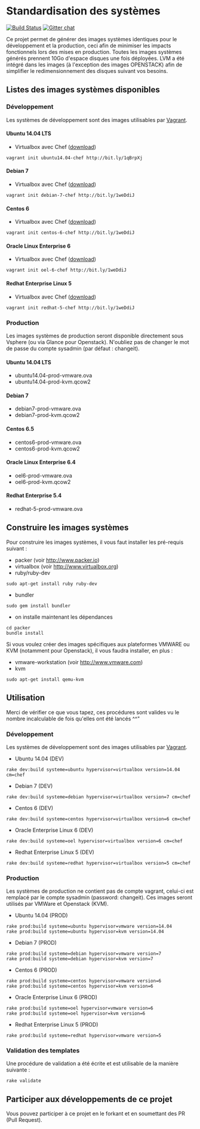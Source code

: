 # Standardisation des systèmes

[![Build
Status](https://travis-ci.org/dsi-infrastructure/packer.svg?branch=master)](https://travis-ci.org/dsi-infrastructure/packer) [![Gitter
chat](http://img.shields.io/badge/Gitter-dsi--infrastructure%2Fpacker-green.svg)](https://gitter.im/dsi-infrastructure/packer)

Ce projet permet de générer des images systèmes identiques pour le développement et la production, ceci afin de minimiser les impacts fonctionnels lors des mises en production. Toutes les images systèmes générés prennent 10Go d'espace disques une fois déployées. LVM a été intégré dans les images (à l'exception des images OPENSTACK) afin de simplifier le redimensionnement des disques suivant vos besoins.

## Listes des images systèmes disponibles

### Développement

Les systèmes de développement sont des images utilisables par [Vagrant](http://docs.vagrantup.com/v2/why-vagrant/index.html).

#### Ubuntu 14.04 LTS

* Virtualbox avec Chef ([download](http://bit.ly/1qBrpXj))

```
vagrant init ubuntu14.04-chef http://bit.ly/1qBrpXj
```

#### Debian 7

* Virtualbox avec Chef ([download](http://bit.ly/1weDdiJ))

```
vagrant init debian-7-chef http://bit.ly/1weDdiJ
```

#### Centos 6

* Virtualbox avec Chef ([download](http://bit.ly/1weDdiJ))

```
vagrant init centos-6-chef http://bit.ly/1weDdiJ
```

#### Oracle Linux Enterprise 6

* Virtualbox avec Chef ([download](http://bit.ly/1weDdiJ))

```
vagrant init oel-6-chef http://bit.ly/1weDdiJ
```

#### Redhat Enterprise Linux 5
* Virtualbox avec Chef ([download](http://bit.ly/1weDdiJ))

```
vagrant init redhat-5-chef http://bit.ly/1weDdiJ
```

### Production

Les images systèmes de production seront disponible directement sous Vsphere (ou via Glance pour Openstack). N'oubliez pas de changer le mot de passe du compte sysadmin (par défaut : changeit).

#### Ubuntu 14.04 LTS
* ubuntu14.04-prod-vmware.ova
* ubuntu14.04-prod-kvm.qcow2

#### Debian 7
* debian7-prod-vmware.ova
* debian7-prod-kvm.qcow2

#### Centos 6.5
* centos6-prod-vmware.ova
* centos6-prod-kvm.qcow2

#### Oracle Linux Enterprise 6.4
* oel6-prod-vmware.ova
* oel6-prod-kvm.qcow2

#### Redhat Enterprise 5.4
* redhat-5-prod-vmware.ova

## Construire les images systèmes

Pour construire les images systèmes, il vous faut installer les pré-requis suivant :

* packer (voir http://www.packer.io)
* virtualbox (voir http://www.virtualbox.org)
* ruby/ruby-dev

```
sudo apt-get install ruby ruby-dev
```

* bundler

```
sudo gem install bundler
```

* on installe maintenant les dépendances

```
cd packer
bundle install
```

Si vous voulez créer des images spécifiques aux plateformes VMWARE ou KVM (notamment pour Openstack), il vous faudra installer, en plus :

* vmware-workstation (voir http://www.vmware.com)
* kvm

```
sudo apt-get install qemu-kvm
```

## Utilisation

Merci de vérifier ce que vous tapez, ces procédures sont valides vu le nombre incalculable de fois qu'elles ont été lancés ^^"

### Développement

Les systèmes de développement sont des images utilisables par [Vagrant](http://docs.vagrantup.com/v2/why-vagrant/index.html).

* Ubuntu 14.04 (DEV)

```
rake dev:build systeme=ubuntu hypervisor=virtualbox version=14.04 cm=chef
```

* Debian 7 (DEV)

```
rake dev:build systeme=debian hypervisor=virtualbox version=7 cm=chef
```

* Centos 6 (DEV)

```
rake dev:build systeme=centos hypervisor=virtualbox version=6 cm=chef
```

* Oracle Enterprise Linux 6 (DEV)

```
rake dev:build systeme=oel hypervisor=virtualbox version=6 cm=chef
```

* Redhat Enterprise Linux 5 (DEV)

```
rake dev:build systeme=redhat hypervisor=virtualbox version=5 cm=chef
```

### Production

Les systèmes de production ne contient pas de compte vagrant, celui-ci est remplacé par le compte sysadmin (password: changeit). Ces images seront utilisés par VMWare et Openstack (KVM).

* Ubuntu 14.04 (PROD)

```
rake prod:build systeme=ubuntu hypervisor=vmware version=14.04
rake prod:build systeme=ubuntu hypervisor=kvm version=14.04
```

* Debian 7 (PROD)

```
rake prod:build systeme=debian hypervisor=vmware version=7
rake prod:build systeme=debian hypervisor=kvm version=7
```

* Centos 6 (PROD)

```
rake prod:build systeme=centos hypervisor=vmware version=6
rake prod:build systeme=centos hypervisor=kvm version=6
```

* Oracle Enterprise Linux 6 (PROD)

```
rake prod:build systeme=oel hypervisor=vmware version=6
rake prod:build systeme=oel hypervisor=kvm version=6
```

* Redhat Enterprise Linux 5 (PROD)
```
rake prod:build systeme=redhat hypervisor=vmware version=5
```

### Validation des templates

Une procédure de validation a été écrite et est utilisable de la manière
suivante :

```
rake validate
```

## Participer aux développements de ce projet

Vous pouvez participer à ce projet en le forkant et en soumettant des PR (Pull Request).

